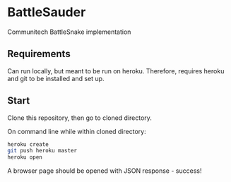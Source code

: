 # BattleSauder
Communitech BattleSnake implementation

## Requirements

Can run locally, but meant to be run on heroku. Therefore, 
requires heroku and git to be installed and set up.

## Start

Clone this repository, then go to cloned directory.

On command line while within cloned directory:

```bash
heroku create
git push heroku master
heroku open
```

A browser page should be opened with JSON response - success!